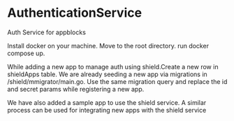 # AuthenticationService
Auth Service for appblocks

Install docker on your machine.
Move to the root directory.
run docker compose up.

While adding a new app to manage auth using shield.Create a new row in shieldApps table.
We are already seeding a new app via migrations in /shield/mmigrator/main.go.
Use the same migration query and replace the id and secret params while registering a new app.

We have also added a sample app to use the shield service.
A similar process can be used for integrating new apps with the shield service
